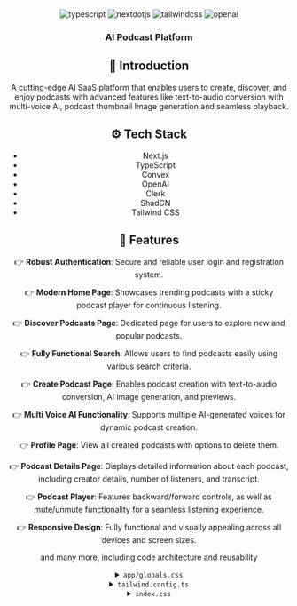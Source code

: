 <div align="center">
  <br />
  
    
  <br />

  <div>
    <img src="https://img.shields.io/badge/-Typescript-black?style=for-the-badge&logoColor=white&logo=typescript&color=3178C6" alt="typescript" />
    <img src="https://img.shields.io/badge/-Next_._JS-black?style=for-the-badge&logoColor=white&logo=nextdotjs&color=000000" alt="nextdotjs" />
    <img src="https://img.shields.io/badge/-Tailwind_CSS-black?style=for-the-badge&logoColor=white&logo=tailwindcss&color=06B6D4" alt="tailwindcss" />
    <img src="https://img.shields.io/badge/-OpenAI-black?style=for-the-badge&logoColor=white&logo=openai&color=412991" alt="openai" />
  </div>

  <h3 align="center">AI Podcast Platform</h3>

 


## <a name="introduction">🤖 Introduction</a>

A cutting-edge AI SaaS platform that enables users to create, discover, and enjoy podcasts with advanced features like text-to-audio conversion with multi-voice AI, podcast thumbnail Image generation and seamless playback. 


## <a name="tech-stack">⚙️ Tech Stack</a>

- Next.js
- TypeScript
- Convex
- OpenAI
- Clerk
- ShadCN
- Tailwind CSS

## <a name="features">🔋 Features</a>

👉 **Robust Authentication**: Secure and reliable user login and registration system.

👉 **Modern Home Page**: Showcases trending podcasts with a sticky podcast player for continuous listening.

👉 **Discover Podcasts Page**: Dedicated page for users to explore new and popular podcasts.

👉 **Fully Functional Search**: Allows users to find podcasts easily using various search criteria.

👉 **Create Podcast Page**: Enables podcast creation with text-to-audio conversion, AI image generation, and previews.

👉 **Multi Voice AI Functionality**: Supports multiple AI-generated voices for dynamic podcast creation.

👉 **Profile Page**: View all created podcasts with options to delete them.

👉 **Podcast Details Page**: Displays detailed information about each podcast, including creator details, number of listeners, and transcript.

👉 **Podcast Player**: Features backward/forward controls, as well as mute/unmute functionality for a seamless listening experience.

👉 **Responsive Design**: Fully functional and visually appealing across all devices and screen sizes.

and many more, including code architecture and reusability 




<details>
<summary><code>app/globals.css</code></summary>

```css
@tailwind base;
@tailwind components;
@tailwind utilities;

* {
  margin: 0;
  padding: 0;
  box-sizing: border-box;
}

html {
  background-color: #101114;
}

@layer utilities {
  .input-class {
    @apply text-16 placeholder:text-16 bg-black-1 rounded-[6px] placeholder:text-gray-1 border-none text-gray-1;
  }
  .podcast_grid {
    @apply grid grid-cols-1 gap-5 sm:grid-cols-2 lg:grid-cols-3 2xl:grid-cols-4;
  }
  .right_sidebar {
    @apply sticky right-0 top-0 flex w-[310px] flex-col overflow-y-hidden border-none bg-black-1 px-[30px] pt-8 max-xl:hidden;
  }
  .left_sidebar {
    @apply sticky left-0 top-0 flex w-fit flex-col  justify-between  border-none  bg-black-1 pt-8 text-white-1 max-md:hidden lg:w-[270px] lg:pl-8;
  }
  .generate_thumbnail {
    @apply mt-[30px] flex w-full max-w-[520px] flex-col justify-between gap-2 rounded-lg border border-black-6 bg-black-1 px-2.5 py-2 md:flex-row md:gap-0;
  }
  .image_div {
    @apply flex-center mt-5 h-[142px] w-full cursor-pointer flex-col gap-3 rounded-xl border-[3.2px] border-dashed border-black-6 bg-black-1;
  }
  .carousel_box {
    @apply relative flex h-fit aspect-square w-full flex-none cursor-pointer flex-col justify-end rounded-xl border-none;
  }
  .button_bold-16 {
    @apply text-[16px] font-bold text-white-1 transition-all duration-500;
  }
  .flex-center {
    @apply flex items-center justify-center;
  }
  .text-12 {
    @apply text-[12px] leading-normal;
  }
  .text-14 {
    @apply text-[14px] leading-normal;
  }
  .text-16 {
    @apply text-[16px] leading-normal;
  }
  .text-18 {
    @apply text-[18px] leading-normal;
  }
  .text-20 {
    @apply text-[20px] leading-normal;
  }
  .text-24 {
    @apply text-[24px] leading-normal;
  }
  .text-32 {
    @apply text-[32px] leading-normal;
  }
}

/* ===== custom classes ===== */

.custom-scrollbar::-webkit-scrollbar {
  width: 3px;
  height: 3px;
  border-radius: 2px;
}

.custom-scrollbar::-webkit-scrollbar-track {
  background: #15171c;
}

.custom-scrollbar::-webkit-scrollbar-thumb {
  background: #222429;
  border-radius: 50px;
}

.custom-scrollbar::-webkit-scrollbar-thumb:hover {
  background: #555;
}
/* Hide scrollbar for Chrome, Safari and Opera */
.no-scrollbar::-webkit-scrollbar {
  display: none;
}

/* Hide scrollbar for IE, Edge and Firefox */
.no-scrollbar {
  -ms-overflow-style: none; /* IE and Edge */
  scrollbar-width: none; /* Firefox */
}
.glassmorphism {
  background: rgba(255, 255, 255, 0.25);
  backdrop-filter: blur(4px);
  -webkit-backdrop-filter: blur(4px);
}
.glassmorphism-auth {
  background: rgba(6, 3, 3, 0.711);
  backdrop-filter: blur(4px);
  -webkit-backdrop-filter: blur(4px);
}
.glassmorphism-black {
  background: rgba(18, 18, 18, 0.64);
  backdrop-filter: blur(37px);
  -webkit-backdrop-filter: blur(37px);
}

/* ======= clerk overrides ======== */
.cl-socialButtonsIconButton {
  border: 2px solid #222429;
}
.cl-button {
  color: white;
}
.cl-socialButtonsProviderIcon__github {
  filter: invert(1);
}
.cl-internal-b3fm6y {
  background: #f97535;
}
.cl-formButtonPrimary {
  background: #f97535;
}
.cl-footerActionLink {
  color: #f97535;
}
.cl-headerSubtitle {
  color: #c5d0e6;
}
.cl-logoImage {
  width: 10rem;
  height: 3rem;
}
.cl-internal-4a7e9l {
  color: white;
}

.cl-userButtonPopoverActionButtonIcon {
  color: white;
}
.cl-internal-wkkub3 {
  color: #f97535;
}
```

</details>

<details>
<summary><code>tailwind.config.ts</code></summary>

```typescript
import type { Config } from "tailwindcss";

const config = {
  darkMode: ["class"],
  content: [
    "./pages/**/*.{ts,tsx}",
    "./components/**/*.{ts,tsx}",
    "./app/**/*.{ts,tsx}",
    "./src/**/*.{ts,tsx}",
  ],
  prefix: "",
  theme: {
    container: {
      center: true,
      padding: "2rem",
      screens: {
        "2xl": "1400px",
      },
    },
    extend: {
      colors: {
        white: {
          1: "#FFFFFF",
          2: "rgba(255, 255, 255, 0.72)",
          3: "rgba(255, 255, 255, 0.4)",
          4: "rgba(255, 255, 255, 0.64)",
          5: "rgba(255, 255, 255, 0.80)",
        },
        black: {
          1: "#15171C",
          2: "#222429",
          3: "#101114",
          4: "#252525",
          5: "#2E3036",
          6: "#24272C",
        },
        orange: {
          1: "#F97535",
        },
        gray: {
          1: "#71788B",
        },
      },
      backgroundImage: {
        "nav-focus":
          "linear-gradient(270deg, rgba(255, 255, 255, 0.06) 0%, rgba(255, 255, 255, 0.00) 100%)",
      },
      keyframes: {
        "accordion-down": {
          from: { height: "0" },
          to: { height: "var(--radix-accordion-content-height)" },
        },
        "accordion-up": {
          from: { height: "var(--radix-accordion-content-height)" },
          to: { height: "0" },
        },
      },
      animation: {
        "accordion-down": "accordion-down 0.2s ease-out",
        "accordion-up": "accordion-up 0.2s ease-out",
      },
    },
  },
  plugins: [require("tailwindcss-animate")],
} satisfies Config;

export default config;
```

</details>

<details>
<summary><code>index.css</code></summary>

</details>



<br />
<br />



</a>

#
